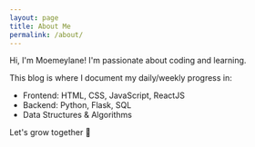 ```yaml
---
layout: page
title: About Me
permalink: /about/
---
```


Hi, I'm Moemeylane! I'm passionate about coding and learning.

This blog is where I document my daily/weekly progress in:
- Frontend: HTML, CSS, JavaScript, ReactJS
- Backend: Python, Flask, SQL
- Data Structures & Algorithms

Let's grow together 🙌
